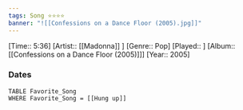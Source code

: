 ```yaml
---
tags: Song ⭐⭐⭐⭐ 
banner: "![[Confessions on a Dance Floor (2005).jpg]]"
---
```

[Time:: 5:36]
[Artist:: [[Madonna]] ]
[Genre:: Pop]
[Played:: ]
[Album:: [[Confessions on a Dance Floor (2005)]]]
[Year:: 2005]
### Dates
````dataview
TABLE Favorite_Song
WHERE Favorite_Song = [[Hung up]]
````